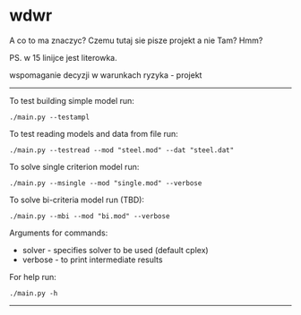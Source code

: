 # wdwr

A co to ma znaczyc? Czemu tutaj sie pisze projekt a nie Tam? Hmm? 

PS. w 15 linijce jest literowka.

wspomaganie decyzji w warunkach ryzyka - projekt

-----------------------------------------------------------------------------------------

To test building simple model run:

`./main.py --testampl`

To test reading models and data from file run:

`./main.py --testread --mod "steel.mod" --dat "steel.dat"`

To solve single criterion model run:

`./main.py --msingle --mod "single.mod" --verbose`

To solve bi-criteria model run (TBD):

`./main.py --mbi --mod "bi.mod" --verbose`

Arguments for commands:
- solver - specifies solver to be used (default cplex)
- verbose - to print intermediate results

For help run:

`./main.py -h`

-----------------------------------------------------------------------------------------
